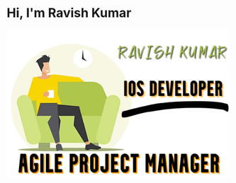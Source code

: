 # Hi, I'm Ravish Kumar

![alt text](https://github.com/ravish21/ravish21/blob/main/AxbJE1616078558.png)
